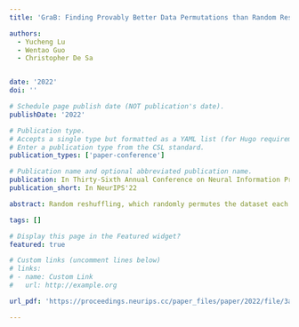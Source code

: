 ```yaml
---
title: 'GraB: Finding Provably Better Data Permutations than Random Reshuffling'

authors:
  - Yucheng Lu
  - Wentao Guo
  - Christopher De Sa


date: '2022'
doi: ''

# Schedule page publish date (NOT publication's date).
publishDate: '2022'

# Publication type.
# Accepts a single type but formatted as a YAML list (for Hugo requirements).
# Enter a publication type from the CSL standard.
publication_types: ['paper-conference']

# Publication name and optional abbreviated publication name.
publication: In Thirty-Sixth Annual Conference on Neural Information Processing Systems
publication_short: In NeurIPS'22

abstract: Random reshuffling, which randomly permutes the dataset each epoch, is widely adopted in model training because it yields faster convergence than with-replacement sampling. Recent studies indicate greedily chosen data orderings can further speed up convergence empirically, at the cost of using more computation and memory. However, greedy ordering lacks theoretical justification and has limited utility due to its non-trivial memory and computation overhead. In this paper, we first formulate an example-ordering framework named \emph{herding} and answer affirmatively that SGD with herding converges at the rate $O(T^{-2/3})$ on smooth, non-convex objectives, faster than the $O(n^{1/3}T^{-2/3})$ obtained by random reshuffling, where $n$ denotes the number of data points and $T$ denotes the total number of iterations. To reduce the memory overhead, we leverage discrepancy minimization theory to propose an online Gradient Balancing algorithm (GraB) that enjoys the same rate as herding, while reducing the memory usage from $O(nd)$ to just $O(d)$ and computation from $O(n^2)$ to $O(n)$, where $d$ denotes the model dimension. We show empirically on applications including MNIST, CIFAR10, WikiText and GLUE that GraB can outperform random reshuffling in terms of both training and validation performance, and even outperform state-of-the-art greedy ordering while reducing memory usage over $100\times$.

tags: []

# Display this page in the Featured widget?
featured: true

# Custom links (uncomment lines below)
# links:
# - name: Custom Link
#   url: http://example.org

url_pdf: 'https://proceedings.neurips.cc/paper_files/paper/2022/file/3acb49252187efa352a1ae0e4b066ced-Paper-Conference.pdf'

---
```

